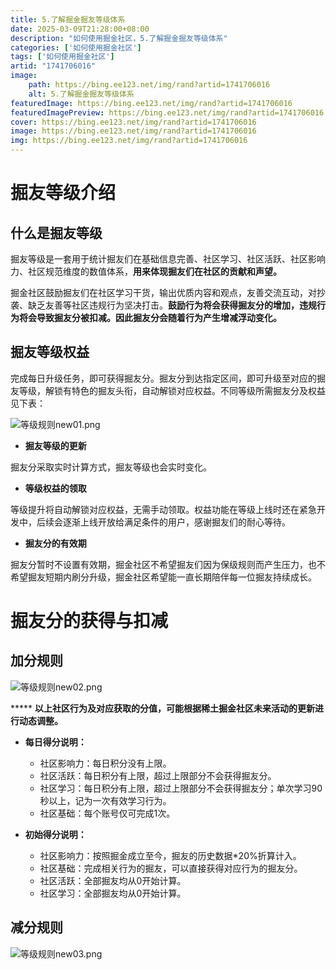 ```yaml
---
title: 5.了解掘金掘友等级体系
date: 2025-03-09T21:28:00+08:00
description: "如何使用掘金社区，5.了解掘金掘友等级体系"
categories: ['如何使用掘金社区']
tags: ['如何使用掘金社区']
artid: "1741706016"
image:
    path: https://bing.ee123.net/img/rand?artid=1741706016
    alt: 5.了解掘金掘友等级体系
featuredImage: https://bing.ee123.net/img/rand?artid=1741706016
featuredImagePreview: https://bing.ee123.net/img/rand?artid=1741706016
cover: https://bing.ee123.net/img/rand?artid=1741706016
image: https://bing.ee123.net/img/rand?artid=1741706016
img: https://bing.ee123.net/img/rand?artid=1741706016
---
```


  # 掘友等级介绍

<!---->

  ## 什么是掘友等级

掘友等级是一套用于统计掘友们在基础信息完善、社区学习、社区活跃、社区影响力、社区规范维度的数值体系，**用来体现掘友们在社区的贡献和声望。**

掘金社区鼓励掘友们在社区学习干货，输出优质内容和观点，友善交流互动，对抄袭、缺乏友善等社区违规行为坚决打击。**鼓励行为将会获得掘友分的增加，违规行为将会导致掘友分被扣减。因此掘友分会随着行为产生增减浮动变化。**

  ## 掘友等级权益

完成每日升级任务，即可获得掘友分。掘友分到达指定区间，即可升级至对应的掘友等级，解锁有特色的掘友头衔，自动解锁对应权益。不同等级所需掘友分及权益见下表：

![等级规则new01.png](https://p3-juejin.byteimg.com/tos-cn-i-k3u1fbpfcp/8570122c2caf488394feaa4c85591079~tplv-k3u1fbpfcp-watermark.image?)



-   **掘友等级的更新**

掘友分采取实时计算方式，掘友等级也会实时变化。

-   **等级权益的领取**

等级提升将自动解锁对应权益，无需手动领取。权益功能在等级上线时还在紧急开发中，后续会逐渐上线开放给满足条件的用户，感谢掘友们的耐心等待。

-   **掘友分的有效期**

掘友分暂时不设置有效期，掘金社区不希望掘友们因为保级规则而产生压力，也不希望掘友短期内刷分升级，掘金社区希望能一直长期陪伴每一位掘友持续成长。



  # 掘友分的获得与扣减

<!---->

  ## 加分规则


![等级规则new02.png](https://p3-juejin.byteimg.com/tos-cn-i-k3u1fbpfcp/a8bb1b5e6a0d4f6ca9a9d0e00c963844~tplv-k3u1fbpfcp-watermark.image?)


***** **以上社区行为及对应获取的分值，可能根据稀土掘金社区未来活动的更新进行动态调整。**

-   **每日得分说明：**

    -   社区影响力：每日积分没有上限。
    -   社区活跃：每日积分有上限，超过上限部分不会获得掘友分。
    -   社区学习：每日积分有上限，超过上限部分不会获得掘友分；单次学习90秒以上，记为一次有效学习行为。
    -   社区基础：每个账号仅可完成1次。

<!---->

-   **初始得分说明：**

    -   社区影响力：按照掘金成立至今，掘友的历史数据*20%折算计入。
    -   社区基础：完成相关行为的掘友，可以直接获得对应行为的掘友分。
    -   社区活跃：全部掘友均从0开始计算。
    -   社区学习：全部掘友均从0开始计算。

  ## 减分规则


![等级规则new03.png](https://p6-juejin.byteimg.com/tos-cn-i-k3u1fbpfcp/bb5d04d1d8c54782818f941b6f8ce743~tplv-k3u1fbpfcp-watermark.image?)
